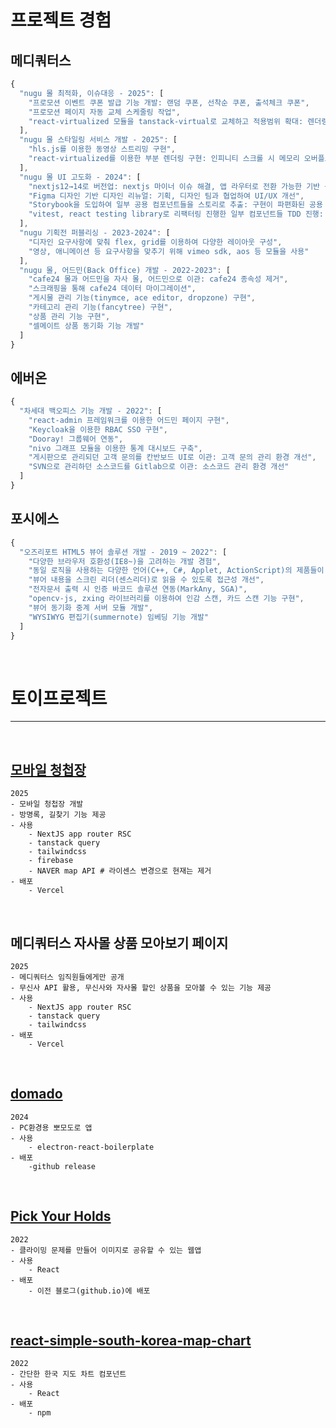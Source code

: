 # 프로젝트 경험
## 메디쿼터스

```js
{
  "nugu 몰 최적화, 이슈대응 - 2025": [
    "프로모션 이벤트 쿠폰 발급 기능 개발: 랜덤 쿠폰, 선착순 쿠폰, 출석체크 쿠폰",
    "프로모션 페이지 자동 교체 스케줄링 작업",
    "react-virtualized 모듈을 tanstack-virtual로 교체하고 적용범위 확대: 렌더링 요소 최대 95% 감소"
  ],
  "nugu 몰 스타일링 서비스 개발 - 2025": [
    "hls.js를 이용한 동영상 스트리밍 구현",
    "react-virtualized를 이용한 부분 렌더링 구현: 인피니티 스크롤 시 메모리 오버플로우 이슈 해결"
  ],
  "nugu 몰 UI 고도화 - 2024": [
    "nextjs12→14로 버전업: nextjs 마이너 이슈 해결, 앱 라우터로 전환 가능한 기반 구축",
    "Figma 디자인 기반 디자인 리뉴얼: 기획, 디자인 팀과 협업하여 UI/UX 개선",
    "Storybook을 도입하여 일부 공용 컴포넌트들을 스토리로 추출: 구현이 파편화된 공용 컴포넌트들을 하나의 컴포넌트로 통합",
    "vitest, react testing library로 리팩터링 진행한 일부 컴포넌트들 TDD 진행: 테스트 코드 작성으로 컴포넌트 안정성 확보"
  ],
  "nugu 기획전 퍼블리싱 - 2023-2024": [
    "디자인 요구사항에 맞춰 flex, grid를 이용하여 다양한 레이아웃 구성",
    "영상, 애니메이션 등 요구사항을 맞추기 위해 vimeo sdk, aos 등 모듈을 사용"
  ],
  "nugu 몰, 어드민(Back Office) 개발 - 2022-2023": [
    "cafe24 몰과 어드민을 자사 몰, 어드민으로 이관: cafe24 종속성 제거",
    "스크래핑을 통해 cafe24 데이터 마이그레이션",
    "게시물 관리 기능(tinymce, ace editor, dropzone) 구현",
    "카테고리 관리 기능(fancytree) 구현",
    "상품 관리 기능 구현",
    "셀메이트 상품 동기화 기능 개발"
  ]
}
```

## 에버온

```js
{
  "차세대 백오피스 기능 개발 - 2022": [
    "react-admin 프레임워크를 이용한 어드민 페이지 구현",
    "Keycloak을 이용한 RBAC SSO 구현",
    "Dooray! 그룹웨어 연동",
    "nivo 그래프 모듈을 이용한 통계 대시보드 구축",
    "게시판으로 관리되던 고객 문의를 칸반보드 UI로 이관: 고객 문의 관리 환경 개선",
    "SVN으로 관리하던 소스코드를 Gitlab으로 이관: 소스코드 관리 환경 개선"
  ]
}
```

## 포시에스

```js
{
  "오즈리포트 HTML5 뷰어 솔루션 개발 - 2019 ~ 2022": [
    "다양한 브라우저 호환성(IE8~)을 고려하는 개발 경험",
    "동일 로직을 사용하는 다양한 언어(C++, C#, Applet, ActionScript)의 제품들이 있어 다양한 개발 언어로 기능 포팅 경험",
    "뷰어 내용을 스크린 리더(센스리더)로 읽을 수 있도록 접근성 개선",
    "전자문서 출력 시 인증 바코드 솔루션 연동(MarkAny, SGA)",
    "opencv-js, zxing 라이브러리를 이용하여 인감 스캔, 카드 스캔 기능 구현",
    "뷰어 동기화 중계 서버 모듈 개발",
    "WYSIWYG 편집기(summernote) 임베딩 기능 개발"
  ]
}
```

&nbsp;
&nbsp;

# 토이프로젝트

---

&nbsp;

## [모바일 청첩장](https://wedding-invitation-silk.vercel.app/)

```
2025
- 모바일 청첩장 개발
- 방명록, 길찾기 기능 제공
- 사용
    - NextJS app router RSC
    - tanstack query
    - tailwindcss
    - firebase
    - NAVER map API # 라이센스 변경으로 현재는 제거
- 배포
    - Vercel
```

&nbsp;

## 메디쿼터스 자사몰 상품 모아보기 페이지

```
2025
- 메디쿼터스 임직원들에게만 공개
- 무신사 API 활용, 무신사와 자사몰 할인 상품을 모아볼 수 있는 기능 제공
- 사용
    - NextJS app router RSC
    - tanstack query
    - tailwindcss
- 배포
    - Vercel
```

&nbsp;

## [domado](https://github.com/younggeun0/domado)

```
2024
- PC환경용 뽀모도로 앱
- 사용
    - electron-react-boilerplate
- 배포
    -github release
```

&nbsp;

## [Pick Your Holds](https://github.com/younggeun0/PickYourHolds_React)

```
2022
- 클라이밍 문제를 만들어 이미지로 공유할 수 있는 웹앱
- 사용
    - React
- 배포
    - 이전 블로그(github.io)에 배포
```

&nbsp;

## [react-simple-south-korea-map-chart](https://github.com/younggeun0/react-simple-south-korea-map-chart) 

```
2022
- 간단한 한국 지도 차트 컴포넌트
- 사용
    - React
- 배포
    - npm
```